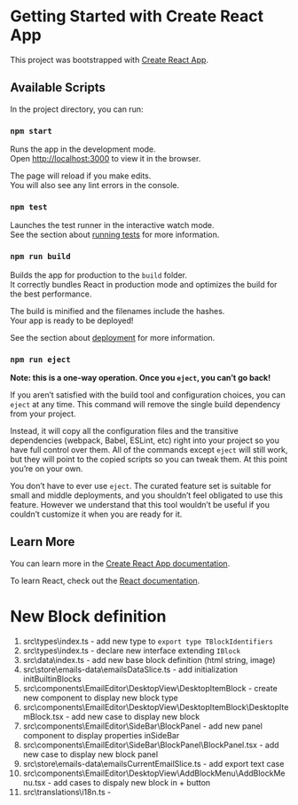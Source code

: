 # Getting Started with Create React App

This project was bootstrapped with [Create React App](https://github.com/facebook/create-react-app).

## Available Scripts

In the project directory, you can run:

### `npm start`

Runs the app in the development mode.\
Open [http://localhost:3000](http://localhost:3000) to view it in the browser.

The page will reload if you make edits.\
You will also see any lint errors in the console.

### `npm test`

Launches the test runner in the interactive watch mode.\
See the section about [running tests](https://facebook.github.io/create-react-app/docs/running-tests) for more information.

### `npm run build`

Builds the app for production to the `build` folder.\
It correctly bundles React in production mode and optimizes the build for the best performance.

The build is minified and the filenames include the hashes.\
Your app is ready to be deployed!

See the section about [deployment](https://facebook.github.io/create-react-app/docs/deployment) for more information.

### `npm run eject`

**Note: this is a one-way operation. Once you `eject`, you can’t go back!**

If you aren’t satisfied with the build tool and configuration choices, you can `eject` at any time. This command will remove the single build dependency from your project.

Instead, it will copy all the configuration files and the transitive dependencies (webpack, Babel, ESLint, etc) right into your project so you have full control over them. All of the commands except `eject` will still work, but they will point to the copied scripts so you can tweak them. At this point you’re on your own.

You don’t have to ever use `eject`. The curated feature set is suitable for small and middle deployments, and you shouldn’t feel obligated to use this feature. However we understand that this tool wouldn’t be useful if you couldn’t customize it when you are ready for it.

## Learn More

You can learn more in the [Create React App documentation](https://facebook.github.io/create-react-app/docs/getting-started).

To learn React, check out the [React documentation](https://reactjs.org/).


# New Block definition
1. src\types\index.ts - add new type to `export type TBlockIdentifiers`
2. src\types\index.ts - declare new interface  extending `IBlock`
3. src\data\index.ts - add new base block definition (html string, image) 
4. src\store\emails-data\emailsDataSlice.ts - add initialization initBuiltinBlocks
5. src\components\EmailEditor\DesktopView\DesktopItemBlock - create new component to display new block type
6. src\components\EmailEditor\DesktopView\DesktopItemBlock\DesktopItemBlock.tsx - add new case to display new block
7. src\components\EmailEditor\SideBar\BlockPanel - add new panel component to display properties inSideBar
8. src\components\EmailEditor\SideBar\BlockPanel\BlockPanel.tsx - add new case to display new block panel
9. src\store\emails-data\emailsCurrentEmailSlice.ts - add export text case
10. src\components\EmailEditor\DesktopView\AddBlockMenu\AddBlockMenu.tsx - add cases to dispaly new block in + button
11. src\translations\i18n.ts - 